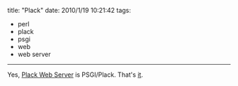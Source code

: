 title: "Plack"
date: 2010/1/19 10:21:42
tags:
- perl
- plack
- psgi
- web
- web server
---
Yes, [Plack Web Server](http://plackperl.org/) is PSGI/Plack. That's [it](http://bulknews.typepad.com/blog/2010/01/perl-oasis.html).
